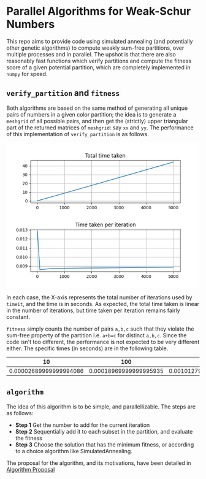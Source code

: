# Parallel Algorithms for Weak-Schur Numbers 

This repo aims to provide code using simulated annealing (and potentially other genetic algorithms) to compute weakly sum-free partitions, over multiple processes and in parallel. The upshot is that there are also reasonably fast functions which verify partitions and compute the fitness score of a given potential partition, which are completely implemented in `numpy` for speed.

## `verify_partition` and `fitness `

Both algorithms are based on the same method of generating all unique pairs of numbers in a given color partition; the idea is to generate a `meshgrid` of all possible pairs, and then get the (strictly) upper triangular part of the returned matrices of `meshgrid`: say `xx` and `yy`. The performance of this implementation of `verify_partition` is as follows.

![Performance](results/verify_partititon_times.png)

In each case, the X-axis represents the total number of iterations used by `timeit`, and the time is in seconds. As expected, the total time taken is linear in the number of iterations, but time taken per iteration remains fairly constant. 

`fitness` simply counts the number of pairs `a,b,c` such that they violate the sum-free property of the partition i.e. `a+b=c` for distinct `a,b,c`. Since the code isn't too different, the performance is not expected to be very different either. The specific times (in seconds) are in the following table.

| 10                     | 100                    | 500                   | 1000                  | 2500                | 5000                 |
| ---------------------- | ---------------------- | --------------------- | --------------------- | ------------------- | -------------------- |
| 0.00002689999999994086 | 0.00018969999999995935 | 0.0010127999999998138 | 0.0019521000000000122 | 0.00863309999999995 | 0.007054699999999858 |

## `algorithm`

<!-- The idea of this algorithm is to be simple, and parallellizable. The steps are as follows:

- **Step 1** Select the numbers to allocate in this round - usually, this is a list of `n` consecutive integers, and send them to the Process.
- **Step 2** The process will add one integer to each of the `n` partitions, and compute the fitness of each.
- **Step 3** Once the results have been computed, the solutions are chosen in some manner, in this case, with `SimulatedAnnealing`.  -->

The idea of this algorithm is to be simple, and parallellizable. The steps are as follows:
- **Step 1** Get the number to add for the current iteration
- **Step 2** Sequentially add it to each subset in the partition, and evaluate the fitness 
- **Step 3** Choose the solution that has the minimum fitness, or according to a choice algorithm like SimulatedAnnealing.

The proposal for the algorithm, and its motivations, have been detailed in [Algorithm Proposal](WeakSchurAlgorithmProposal.pdf)

